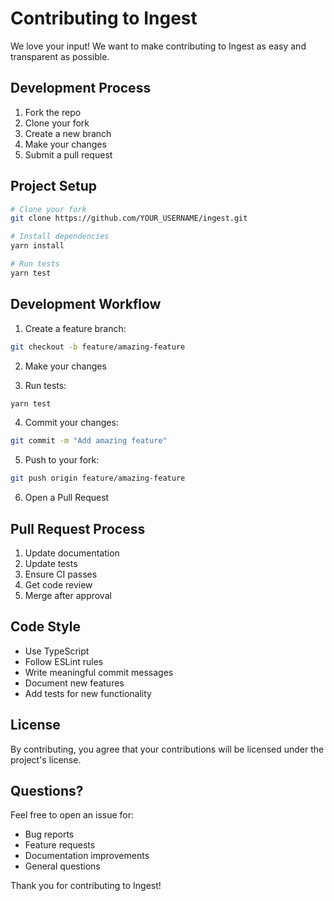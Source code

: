 # Contributing to Ingest

We love your input! We want to make contributing to Ingest as easy 
and transparent as possible.

## Development Process

1. Fork the repo
2. Clone your fork
3. Create a new branch
4. Make your changes
5. Submit a pull request

## Project Setup

```bash
# Clone your fork
git clone https://github.com/YOUR_USERNAME/ingest.git

# Install dependencies
yarn install

# Run tests
yarn test
```

## Development Workflow

1. Create a feature branch:
```bash
git checkout -b feature/amazing-feature
```

2. Make your changes

3. Run tests:
```bash
yarn test
```

4. Commit your changes:
```bash
git commit -m "Add amazing feature"
```

5. Push to your fork:
```bash
git push origin feature/amazing-feature
```

6. Open a Pull Request

## Pull Request Process

1. Update documentation
2. Update tests
3. Ensure CI passes
4. Get code review
5. Merge after approval

## Code Style

- Use TypeScript
- Follow ESLint rules
- Write meaningful commit messages
- Document new features
- Add tests for new functionality

## License

By contributing, you agree that your contributions will be licensed 
under the project's license.

## Questions?

Feel free to open an issue for:
- Bug reports
- Feature requests
- Documentation improvements
- General questions

Thank you for contributing to Ingest!
